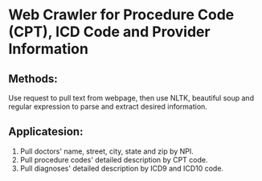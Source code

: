 # Web Crawler for Procedure Code (CPT), ICD Code and Provider Information

## Methods:
Use request to pull text from webpage, then use NLTK, beautiful soup and regular expression to parse and extract desired information.

## Applicatesion:
1. Pull doctors' name, street, city, state and zip by NPI.
2. Pull procedure codes' detailed description by CPT code.
3. Pull diagnoses' detailed description by ICD9 and ICD10 code.
